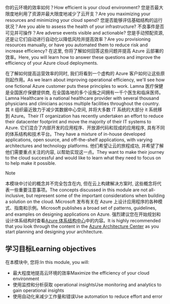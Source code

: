 <span data-ttu-id="559f8-101">你的云环境的效率如何？</span><span class="sxs-lookup"><span data-stu-id="559f8-101">How efficient is your cloud environment?</span></span> <span data-ttu-id="559f8-102">您是否最大限度地利用了资源并最大限度地减少了云开支？</span><span class="sxs-lookup"><span data-stu-id="559f8-102">Are you maximizing your resources and minimizing your cloud spend?</span></span> <span data-ttu-id="559f8-103">您是否能够评估基础结构的运行状况？</span><span class="sxs-lookup"><span data-stu-id="559f8-103">Are you able to assess the health of your infrastructure?</span></span> <span data-ttu-id="559f8-104">不良事件是否可见并可操作？</span><span class="sxs-lookup"><span data-stu-id="559f8-104">Are adverse events visible and actionable?</span></span> <span data-ttu-id="559f8-105">您是手动预配资源, 还是让它们自动进行自动化以降低风险并提高效率？</span><span class="sxs-lookup"><span data-stu-id="559f8-105">Are you provisioning resources manually, or have you automated them to reduce risk and increase efficiency?</span></span> <span data-ttu-id="559f8-106">在这里, 你将了解如何回答这些问题并提高 Azure 云部署的效率。</span><span class="sxs-lookup"><span data-stu-id="559f8-106">Here, you will learn how to answer these questions and improve the efficiency of your Azure cloud deployments.</span></span>

<span data-ttu-id="559f8-107">在了解如何提高运营效率的同时, 我们将看到一个虚构的 Azure 客户如何让这些原则起作用。</span><span class="sxs-lookup"><span data-stu-id="559f8-107">As we learn about improving operational efficiency, we'll see how one fictional Azure customer puts these principles to work.</span></span> <span data-ttu-id="559f8-108">Lamna 医疗保健是全国医疗保健提供商, 在全国各地的多个设施之间拥有一千个医生和临床医师。</span><span class="sxs-lookup"><span data-stu-id="559f8-108">Lamna Healthcare is a national healthcare provider with several thousand physicians and clinicians across multiple facilities throughout the country.</span></span> <span data-ttu-id="559f8-109">其 it 组织最近致力于减少其数据中心空间, 并将大多数 IT 系统的大部分 it 系统移到 Azure。</span><span class="sxs-lookup"><span data-stu-id="559f8-109">Their IT organization has recently undertaken an effort to reduce their datacenter footprint and move the majority of their IT systems to Azure.</span></span> <span data-ttu-id="559f8-110">它们混合了内部开发的应用程序、开放源代码和现成的应用程序, 具有不同的体系结构和技术平台。</span><span class="sxs-lookup"><span data-stu-id="559f8-110">They have a mixture of in-house developed applications, open source, and off-the-shelf applications, with varying architectures and technology platforms.</span></span> <span data-ttu-id="559f8-111">他们希望让云的旅程成功, 并希望了解他们需要重点关注的内容, 以帮助实现这一点。</span><span class="sxs-lookup"><span data-stu-id="559f8-111">They want to make their journey to the cloud successful and would like to learn what they need to focus on to help make it possible.</span></span>

> [!NOTE]
> <span data-ttu-id="559f8-112">本模块中讨论的概念并不完全包含在内, 但在云上构建解决方案时, 这些概念将代表一些重要注意事项。</span><span class="sxs-lookup"><span data-stu-id="559f8-112">The concepts discussed in this module are not all-inclusive, but represent some of the important considerations when building a solution on the cloud.</span></span> <span data-ttu-id="559f8-113">Microsoft 发布有关在 Azure 上设计应用程序的各种模式、指南和示例。</span><span class="sxs-lookup"><span data-stu-id="559f8-113">Microsoft publishes a broad set of patterns, guidelines, and examples on designing applications on Azure.</span></span> <span data-ttu-id="559f8-114">强烈建议您在开始规划和设计体系结构时查看[Azure 体系结构中心](https://docs.microsoft.com/azure/architecture/)中的内容。</span><span class="sxs-lookup"><span data-stu-id="559f8-114">It is highly recommended that you look through the content in the [Azure Architecture Center](https://docs.microsoft.com/azure/architecture/) as you start planning and designing your architecture.</span></span>

## <a name="learning-objectives"></a><span data-ttu-id="559f8-115">学习目标</span><span class="sxs-lookup"><span data-stu-id="559f8-115">Learning objectives</span></span>

<span data-ttu-id="559f8-116">在本模块中, 您将:</span><span class="sxs-lookup"><span data-stu-id="559f8-116">In this module, you will:</span></span>

- <span data-ttu-id="559f8-117">最大程度地提高云环境的效率</span><span class="sxs-lookup"><span data-stu-id="559f8-117">Maximize the efficiency of your cloud environment</span></span>
- <span data-ttu-id="559f8-118">使用监控和分析获取 operational insights</span><span class="sxs-lookup"><span data-stu-id="559f8-118">Use monitoring and analytics to gain operational insights</span></span>
- <span data-ttu-id="559f8-119">使用自动化来减少工作量和错误</span><span class="sxs-lookup"><span data-stu-id="559f8-119">Use automation to reduce effort and error</span></span>